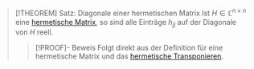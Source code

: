 > [!THEOREM] Satz: Diagonale einer hermetischen Matrix
> Ist $H\in\mathbb{C}^{n\times n}$ eine [hermetische Matrix](Hermetische%20Matrix.md), so sind alle Einträge $h_{jj}$ auf der Diagonale von $H$ reell.
> > [!PROOF]- Beweis
> > Folgt direkt aus der Definition für eine hermetische Matrix und das [hermetische Transponieren](../../Matrizenoperationen/Hermetisches%20Transponieren.md).